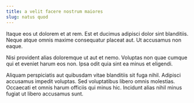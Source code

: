 ```yaml
---
title: a velit facere nostrum maiores
slug: natus quod
---
```


Itaque eos ut dolorem et at rem. Est et ducimus adipisci dolor sint blanditiis. Neque atque omnis maxime consequatur placeat aut. Ut accusamus non eaque.

Nisi provident alias doloremque ut aut et nemo. Voluptas non quae cumque qui et eveniet harum eos non. Ipsa odit quia sint ea minus et eligendi.

Aliquam perspiciatis aut quibusdam vitae blanditiis sit fuga nihil. Adipisci accusamus impedit voluptas. Sed voluptatibus libero omnis molestias. Occaecati et omnis harum officiis qui minus hic. Incidunt alias nihil minus fugiat ut libero accusamus sunt.
